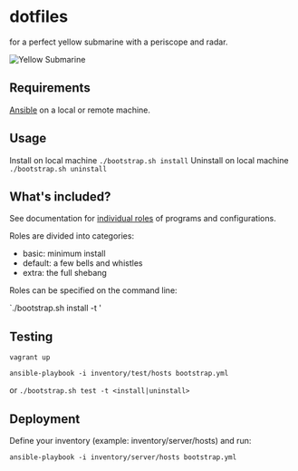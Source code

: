 # dotfiles

for a perfect yellow submarine with a periscope and radar.

![Yellow Submarine](https://i.imgur.com/LHlMTng.jpeg)

## Requirements

[Ansible](https://docs.ansible.com/ansible/latest/index.html) on a local or remote machine.

## Usage

Install on local machine `./bootstrap.sh install`
Uninstall on local machine `./bootstrap.sh uninstall`

## What's included?

See documentation for [individual roles](collections/ansible_collections/ryjen/dotfiles/roles) of programs and configurations.

Roles are divided into categories:

- basic: minimum install
- default: a few bells and whistles
- extra: the full shebang

Roles can be specified on the command line:

`./bootstrap.sh install -t <role>'

## Testing

`vagrant up`

`ansible-playbook -i inventory/test/hosts bootstrap.yml`

or `./bootstrap.sh test -t <install|uninstall>`

## Deployment

Define your inventory (example: inventory/server/hosts) and run:

`ansible-playbook -i inventory/server/hosts bootstrap.yml`
